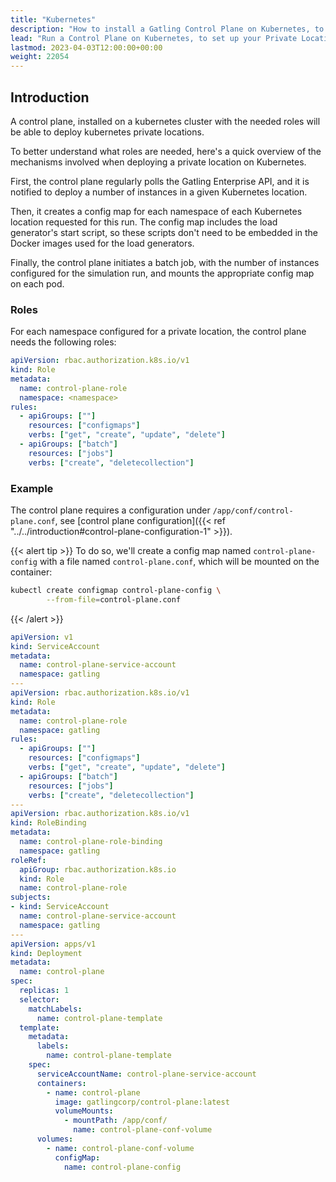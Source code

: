 ```yaml
---
title: "Kubernetes"
description: "How to install a Gatling Control Plane on Kubernetes, to set up your Private Locations and run load generators in your own Kubernetes cluster"
lead: "Run a Control Plane on Kubernetes, to set up your Private Locations and run load generators in your own Kubernetes network"
lastmod: 2023-04-03T12:00:00+00:00
weight: 22054
---
```


## Introduction

A control plane, installed on a kubernetes cluster with the needed roles will be able to deploy kubernetes private locations.

To better understand what roles are needed, here's a quick overview of the mechanisms involved when deploying a private location on Kubernetes.

First, the control plane regularly polls the Gatling Enterprise API, and it is notified to deploy a number of instances in a given Kubernetes location.

Then, it creates a config map for each namespace of each Kubernetes location requested for this run. 
The config map includes the load generator's start script, so these scripts don't need to be embedded in the Docker images used for the load generators.

Finally, the control plane initiates a batch job, with the number of instances configured for the simulation run, and mounts the appropriate config map on each pod.

### Roles
For each namespace configured for a private location, the control plane needs the following roles:

```yaml
apiVersion: rbac.authorization.k8s.io/v1
kind: Role
metadata:
  name: control-plane-role
  namespace: <namespace>
rules:
  - apiGroups: [""]
    resources: ["configmaps"]
    verbs: ["get", "create", "update", "delete"]
  - apiGroups: ["batch"]
    resources: ["jobs"]
    verbs: ["create", "deletecollection"]
```

### Example

The control plane requires a configuration under `/app/conf/control-plane.conf`, see [control plane configuration]({{< ref "../../introduction#control-plane-configuration-1" >}}).

{{< alert tip >}}
To do so, we'll create a config map named `control-plane-config` with a file named `control-plane.conf`, which will be mounted on the container:
```bash
kubectl create configmap control-plane-config \
        --from-file=control-plane.conf
```
{{< /alert >}}
```yaml
apiVersion: v1
kind: ServiceAccount
metadata:
  name: control-plane-service-account
  namespace: gatling
---
apiVersion: rbac.authorization.k8s.io/v1
kind: Role
metadata:
  name: control-plane-role
  namespace: gatling
rules:
  - apiGroups: [""]
    resources: ["configmaps"]
    verbs: ["get", "create", "update", "delete"]
  - apiGroups: ["batch"]
    resources: ["jobs"]
    verbs: ["create", "deletecollection"]
---
apiVersion: rbac.authorization.k8s.io/v1
kind: RoleBinding
metadata:
  name: control-plane-role-binding
  namespace: gatling
roleRef:
  apiGroup: rbac.authorization.k8s.io
  kind: Role
  name: control-plane-role
subjects:
- kind: ServiceAccount
  name: control-plane-service-account
  namespace: gatling
---
apiVersion: apps/v1 
kind: Deployment 
metadata:
  name: control-plane
spec:
  replicas: 1 
  selector: 
    matchLabels: 
      name: control-plane-template
  template: 
    metadata:
      labels:
        name: control-plane-template
    spec:
      serviceAccountName: control-plane-service-account
      containers:
        - name: control-plane
          image: gatlingcorp/control-plane:latest
          volumeMounts:
            - mountPath: /app/conf/
              name: control-plane-conf-volume
      volumes:
        - name: control-plane-conf-volume
          configMap:
            name: control-plane-config
```
